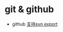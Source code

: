 # git & github

- github [支持svn export](https://stackoverflow.com/questions/9609835/git-export-from-github-remote-repository)
